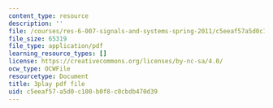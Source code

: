 ```yaml
---
content_type: resource
description: ''
file: /courses/res-6-007-signals-and-systems-spring-2011/c5eeaf57a5d0c100b0f8c0cbdb470d39_D1WF9YKqf3o.pdf
file_size: 65319
file_type: application/pdf
learning_resource_types: []
license: https://creativecommons.org/licenses/by-nc-sa/4.0/
ocw_type: OCWFile
resourcetype: Document
title: 3play pdf file
uid: c5eeaf57-a5d0-c100-b0f8-c0cbdb470d39
---
```

